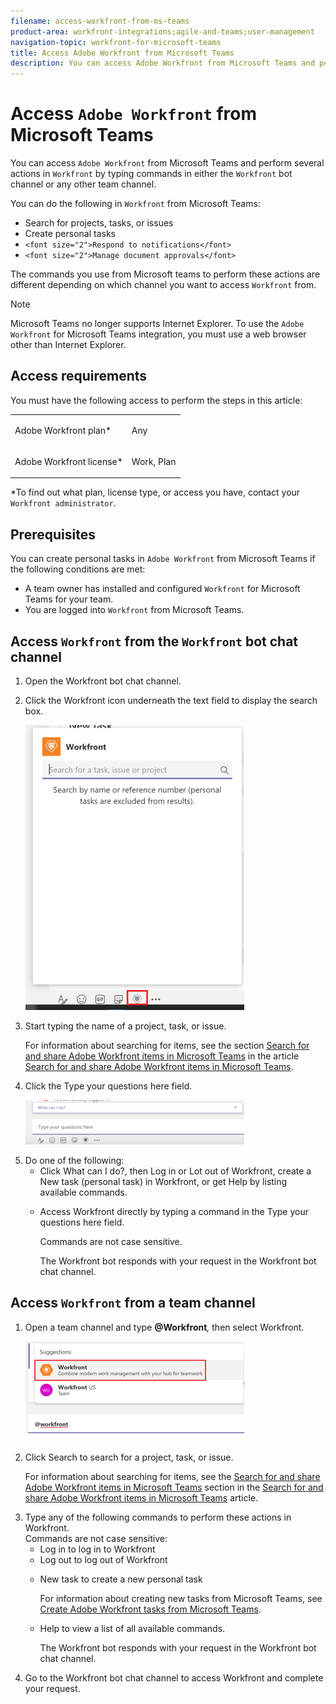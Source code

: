 ```yaml
---
filename: access-workfront-from-ms-teams
product-area: workfront-integrations;agile-and-teams;user-management
navigation-topic: workfront-for-microsoft-teams
title: Access Adobe Workfront from Microsoft Teams
description: You can access Adobe Workfront from Microsoft Teams and perform several actions in Workfront by typing commands in either the Workfront bot channel or any other team channel.
---
```


# Access `Adobe Workfront` from Microsoft Teams

You can access `Adobe Workfront` from Microsoft Teams and perform several actions in `Workfront` by typing commands in either the `Workfront` bot channel or any other team channel.

You can do the following in `Workfront` from Microsoft Teams:

* Search for projects, tasks, or issues
* Create personal tasks
* `<font size="2">Respond to notifications</font>` 
* `<font size="2">Manage document approvals</font>`

The commands you use from Microsoft teams to perform these actions are different depending on which channel you want to access `Workfront` from.

>[!NOTE]
>
>Microsoft Teams no longer supports Internet Explorer. To use the `Adobe Workfront` for Microsoft Teams integration, you must use a web browser other than Internet Explorer.

## Access requirements

You must have the following access to perform the steps in this article:

<table cellspacing="0"> 
 <col> 
 <col> 
 <tbody> 
  <tr> 
   <td role="rowheader"><span>Adobe Workfront</span> plan*</td> 
   <td> <p>Any</p> </td> 
  </tr> 
  <tr> 
   <td role="rowheader"><span>Adobe Workfront</span> license*</td> 
   <td> <p>Work, Plan</p> </td> 
  </tr> <!--
   Access level configurations* [Insert any access level configurations needed] Example: Edit access to Documents Note: If you still don't have access, ask your Workfront administrator if they set additional restrictions in your access level. For information on how a Workfront administrator can modify your access level, see Create or modify custom access levels. You must be a Workfront administrator. For information on Workfront administrators, see Grant a user full administrative access. You must be a group administrator. For more information on group administrators, see Group administrators.
  --> <!--
   Object permissions [Insert permissions needed and specify the object] Example: View access or higher on Documents For information on requesting additional access, see Request access to objects in Adobe Workfront.
  --> 
 </tbody> 
</table>

&#42;To find out what plan, license type, or access you have, contact your `Workfront administrator`.

## Prerequisites

You can create personal tasks in `Adobe Workfront` from Microsoft Teams if the following conditions are met:

* A team owner has installed and configured `Workfront` for Microsoft Teams for your team.
* You are logged into `Workfront` from Microsoft Teams.

## Access `Workfront` from the `Workfront` bot chat channel

<ol> 
 <li value="1">Open the <span class="bold"><span>Workfront</span> </span>bot chat channel.</li> 
 <li value="2"> <p>Click the <span class="bold"><span>Workfront</span></span> icon underneath the text field to display the search box.</p> <p> <img src="assets/teams-search-box-in-the-bot-channel-350x456.png" alt="teams_search_box_in_the_bot_channel.PNG" style="width: 350;height: 456;"> <br> </p> </li> 
 <li value="3"> <p> Start typing the name of a project, task, or issue.</p> <p>For information about searching for items, see the section <a href="../../workfront-integrations-and-apps/using-workfront-with-microsoft-teams/search-for-and-share-wf-items-in-ms-teams.md" class="MCXref xref">Search for and share Adobe Workfront items in Microsoft Teams</a> in the article <a href="../../workfront-integrations-and-apps/using-workfront-with-microsoft-teams/search-for-and-share-wf-items-in-ms-teams.md" class="MCXref xref">Search for and share Adobe Workfront items in Microsoft Teams</a>.</p> </li> 
 <li value="4"> <p>Click the <span class="bold">Type your questions here</span> field.</p> <p> <img src="assets/ms-teams-type-your-questions-here-and-what-can-i-do-fields-350x71.png" alt="ms_teams_type_your_questions_here_and_what_can_I_do_fields.png" style="width: 350;height: 71;"> <br> </p> </li> 
 <li value="5"> Do one of the following: <!--
   Check steps 4 and 5, make sure my re-write works
  -->
  <ul>
   <li>Click <span class="bold">What can I do?</span>, then <span class="bold">Log in</span> or <span class="bold">Lot out</span> of <span>Workfront</span>, create a <span class="bold">New task</span> (personal task) in <span>Workfront</span>, or get <span class="bold">Help</span> by listing available commands.</li>
   <li><p>Access <span>Workfront</span> directly by typing a command in the <span class="bold">Type your questions here</span> field.</p><p>Commands are not case sensitive.</p><p> The <span>Workfront</span> bot responds with your request in the <span>Workfront</span> bot chat channel.</p></li>
  </ul></li> 
</ol>

## Access `Workfront` from a team channel

<ol> 
 <li value="1"> <p>Open a team channel and type <i style="font-weight: bold; font-style: normal;">@Workfront</i><em>, </em>then select <span class="bold">Workfront.</span></p> <p><span class="bold"><img src="assets/teams-workfront-channel-highlighted-in-message-350x160.png" alt="teams_workfront_channel_highlighted_in_message.png" style="width: 350;height: 160;"><br></span> </p> </li> 
 <li value="2"> <p> Click <span class="bold">Search</span> to search for a project, task, or issue.</p> <p>For information about searching for items, see the <a href="../../workfront-integrations-and-apps/using-workfront-with-microsoft-teams/search-for-and-share-wf-items-in-ms-teams.md" class="MCXref xref">Search for and share Adobe Workfront items in Microsoft Teams</a> section in the <a href="../../workfront-integrations-and-apps/using-workfront-with-microsoft-teams/search-for-and-share-wf-items-in-ms-teams.md" class="MCXref xref">Search for and share Adobe Workfront items in Microsoft Teams</a> article.</p> </li> 
 <li value="3">Type any of the following commands to perform these actions in <span>Workfront</span>. <br>Commands are not case sensitive:
  <ul>
   <li><span class="bold">Log in</span> to log in to <span>Workfront</span></li>
   <li><span class="bold">Log out</span> to log out of <span>Workfront</span></li>
   <li><p><span class="bold">New task</span> to create a new personal task</p><p>For information about creating new tasks from Microsoft Teams, see <a href="../../workfront-integrations-and-apps/using-workfront-with-microsoft-teams/create-workfront-tasks-from-ms-teams.md" class="MCXref xref">Create Adobe Workfront tasks from Microsoft Teams</a>.</p></li>
   <li><p><span class="bold">Help</span> to view a list of all available commands.</p><p>The <span>Workfront</span> bot responds with your request in the <span>Workfront</span> bot chat channel.</p></li>
  </ul></li> 
 <li value="4">Go to the <span>Workfront</span> bot chat channel to access <span>Workfront</span> and complete your request.</li> 
</ol>

